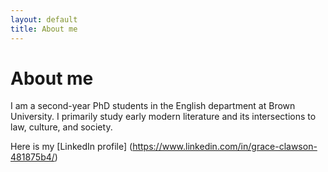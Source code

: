 ```yaml
---
layout: default
title: About me
---
```

# About me
I am a second-year PhD students in the English department at Brown University. I primarily study early modern literature and its intersections to law, culture, and society. 

Here is my [LinkedIn profile] (https://www.linkedin.com/in/grace-clawson-481875b4/) 
